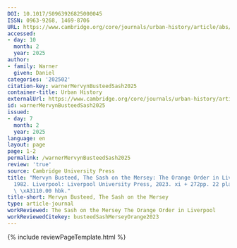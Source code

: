 ```yaml
---
DOI: 10.1017/S0963926825000045
ISSN: 0963-9268, 1469-8706
URL: https://www.cambridge.org/core/journals/urban-history/article/abs/mervyn-busteed-the-sash-on-the-mersey-the-orange-order-in-liverpool-18191982-liverpool-liverpool-university-press-2023-xi-272pp-22-plates-bibliography-11000-hbk/730D3371F9B7472F46832F2976E987C2
accessed:
- day: 10
  month: 2
  year: 2025
author:
- family: Warner
  given: Daniel
categories: '202502'
citation-key: warnerMervynBusteedSash2025
container-title: Urban History
externalUrl: https://www.cambridge.org/core/journals/urban-history/article/abs/mervyn-busteed-the-sash-on-the-mersey-the-orange-order-in-liverpool-18191982-liverpool-liverpool-university-press-2023-xi-272pp-22-plates-bibliography-11000-hbk/730D3371F9B7472F46832F2976E987C2
id: warnerMervynBusteedSash2025
issued:
- day: 7
  month: 2
  year: 2025
language: en
layout: page
page: 1-2
permalink: /warnerMervynBusteedSash2025
review: 'true'
source: Cambridge University Press
title: "Mervyn Busteed, The Sash on the Mersey: The Orange Order in Liverpool 1819\u2013\
  1982. Liverpool: Liverpool University Press, 2023. xi + 272pp. 22 plates. Bibliography.\
  \ \xA3110.00 hbk."
title-short: Mervyn Busteed, The Sash on the Mersey
type: article-journal
workReviewed: The Sash on the Mersey The Orange Order in Liverpool
workReviewedCitekey: busteedSashMerseyOrange2023
---
```

{% include reviewPageTemplate.html %}